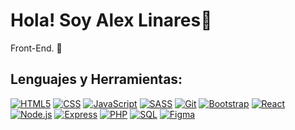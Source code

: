 # Hola! Soy Alex Linares👋

Front-End. 🔭

<h2 align="left">Lenguajes y Herramientas:</h2>

  [![HTML5](https://img.shields.io/badge/-HTML5-191919?style=flat&logo=HTML5)](https://lenguajehtml.com/html/)
  [![CSS](https://img.shields.io/badge/-CSS-191919?style=flat&logo=CSS3&logoColor=1572B6)](https://lenguajecss.com/css/introduccion/que-es-css/)
  [![JavaScript](https://img.shields.io/badge/-JavaScript-191919?style=flat&logo=javascript)](https://lenguajejs.com/javascript/)
  [![SASS](https://img.shields.io/badge/-SASS-191919?style=flat&logo=SASS&logoColor=CE6B9E)](https://sass-lang.com/)
  [![Git](https://img.shields.io/badge/-Git-191919?style=flat&logo=git)](https://git-scm.com/)
  [![Bootstrap](https://img.shields.io/badge/-Bootstrap-191919?style=flat&logo=bootstrap)](https://getbootstrap.com/)
  [![React](https://img.shields.io/badge/-React-191919?style=flat&logo=react)](https://react.dev/)
  [![Node.js](https://img.shields.io/badge/-Node.js-191919?style=flat&logo=node.js)](https://nodejs.org/)
  [![Express](https://img.shields.io/badge/-Express-191919?style=flat&logo=express)](https://expressjs.com/)
  [![PHP](https://img.shields.io/badge/-PHP-191919?style=flat&logo=php)](https://www.php.net/)
  [![SQL](https://img.shields.io/badge/-SQL-191919?style=flat&logo=mysql)](https://www.mysql.com/)
  [![Figma](https://img.shields.io/badge/-Figma-191919?style=flat&logo=figma)](https://www.figma.com/)
